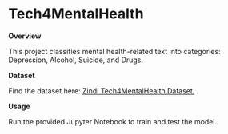 # Tech4MentalHealth

**Overview**

This project classifies mental health-related text into categories: Depression, Alcohol, Suicide, and Drugs.

**Dataset**

Find the dataset here: [Zindi Tech4MentalHealth Dataset.](https://zindi.africa/competitions/basic-needs-basic-rights-kenya-tech4mentalhealth/data) .

**Usage**

Run the provided Jupyter Notebook to train and test the model.
